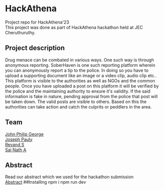 # HackAthena
Project repo for HackAthena'23  
This project was done as part of HackAthena hackathon held at JEC Cheruthuruthy. 

## Project description
Drug menace can be combated in various ways. One such way is through anonymous reporting. SoberHaven is one such reporting platform wherein you can anonymously report a tip
to the police. In doing so you have to upload a supporting document like an image or a video clip, audio clip etc.. This platform is visible to the authorities as well as 
NGOs and the common people. Once you have uploaded a post on this platform it will be verified by the police and the maintaining authority to ensure it's validity. If the said 
information is fake in nature, pending approval from the police that post will be taken down. The valid posts are visible to others. Based on this the authorities can take
action and catch the culprits or peddlers in the area. 

## Team 
[John Philip George](https://github.com/johnforgit)<br> 
[Joseph Pauly](https://github.com/JP-GECT)<br>
[Revand S](https://github.com/revand5467)<br>
[Sai Nath A](https://github.com/sai-na)<br>

## Abstract
Read our abstract which we used for the hackathon submission    
[Abstract](https://docs.google.com/document/d/1vsiWn7XdiudV2xPtEGjYgzjP5O1IbNpEbQ1hcw7PsYo/edit#heading=h.ok2o59qgm44d)
##Installing
npm i 
npm run dev
